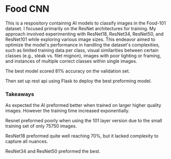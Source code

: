 # Food CNN
This is a respository containing AI models to classify images in the Food-101 dataset. I focused primarily on the ResNet architectures for training. My approach involved experimenting with ResNet18, ResNet34, ResNet50, and ResNet101 while exploring various image sizes. This endeavor aimed to optimize the model's performance in handling the dataset's complexities, such as limited training data per class, visual similarities between certain classes (e.g., steak vs. filet mignon), images with poor lighting or framing, and instances of multiple correct classes within single images.

The best model scored 81% accuracy on the validation set.

Then set up rest api using Flask to deploy the best preforming model.

### Takeaways
As expected the AI preformed better when trained on larger higher quality images. However the training time increased exponentially.

Resnet preformed poorly when using the 101 layer version due to the small training set of only 75750 images.

ResNet18 preformed quite well reaching 70%, but it lacked complexity to capture all nuances.

ResNet34 and ResNet50 preformed the best.